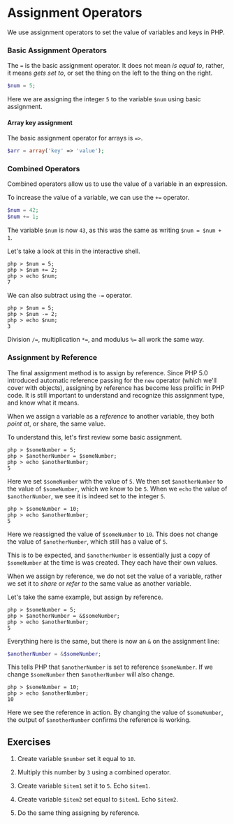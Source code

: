 # Assignment Operators

We use assignment operators to set the value of variables and keys in PHP.

### Basic Assignment Operators

The `=` is the basic assignment operator.  It does not mean _is equal to_, rather, it means _gets set to_, or set the thing on the left to the thing on the right.

```php
$num = 5;
```

Here we are assigning the integer `5` to the variable `$num` using basic assignment.

#### Array key assignment

The basic assignment operator for arrays is `=>`.

```php
$arr = array('key' => 'value');
```

### Combined Operators

Combined operators allow us to use the value of a variable in an expression.

To increase the value of a variable, we can use the `+=` operator.

```php
$num = 42;
$num += 1;
```

The variable `$num` is now `43`, as this was the same as writing `$num = $num + 1`.

Let's take a look at this in the interactive shell.

    php > $num = 5;
    php > $num += 2;
    php > echo $num;
    7


We can also subtract using the `-=` operator.

    php > $num = 5;
    php > $num -= 2;
    php > echo $num;
    3

Division `/=`, multiplication `*=`, and modulus `%=` all work the same way.

### Assignment by Reference

The final assignment method is to assign by reference. Since PHP 5.0 introduced automatic reference passing for the `new` operator (which we'll cover with objects), assigning by reference has become less prolific in PHP code.  It is still important to understand and recognize this assignment type, and know what it means.

When we assign a variable as a _reference_ to another variable, they both _point at_, or share, the same value.

To understand this, let's first review some basic assignment.

    php > $someNumber = 5;
    php > $anotherNumber = $someNumber;
    php > echo $anotherNumber;
    5

Here we set `$someNumber` with the value of `5`.  We then set `$anotherNumber` to the value of `$someNumber`, which we know to be `5`.  When we `echo` the value of `$anotherNumber`, we see it is indeed set to the integer `5`.

    php > $someNumber = 10;
    php > echo $anotherNumber;
    5

Here we reassigned the value of `$someNumber` to `10`.  This does not change the value of `$anotherNumber`, which still has a value of `5`.

This is to be expected, and `$anotherNumber` is essentially just a copy of `$someNumber` at the time is was created.  They each have their own values.

When we assign by reference, we do not set the value of a variable, rather we set it to _share_ or _refer to_ the same value as another variable.

Let's take the same example, but assign by reference.

    php > $someNumber = 5;
    php > $anotherNumber = &$someNumber;
    php > echo $anotherNumber;
    5

Everything here is the same, but there is now an `&` on the assignment line:

```php
$anotherNumber = &$someNumber;
```

This tells PHP that `$anotherNumber` is set to reference `$someNumber`.  If we change `$someNumber` then `$anotherNumber` will also change.

    php > $someNumber = 10;
    php > echo $anotherNumber;
    10

Here we see the reference in action.  By changing the value of `$someNumber`, the output of `$anotherNumber` confirms the reference is working.

## Exercises

1. Create variable `$number` set it equal to `10`.

1. Multiply this number by `3` using a combined operator.

1. Create variable `$item1` set it to `5`. Echo `$item1`.

1. Create variable `$item2` set equal to `$item1`. Echo `$item2`.

1. Do the same thing assigning by reference.
